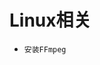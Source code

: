 <!--
 * @Author: your name
 * @Date: 2021-02-26 19:34:53
 * @LastEditTime: 2021-02-26 22:49:05
 * @LastEditors: Please set LastEditors
 * @Description: In User Settings Edit
 * @FilePath: \DailyNotes\Bot\commonNotes.md
-->
# Linux相关
- `安装FFmpeg`